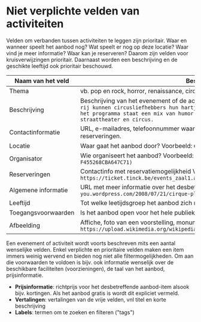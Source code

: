 ---
---

# Niet verplichte velden van activiteiten

Velden om verbanden tussen activiteiten te leggen zijn prioritair. Waar en wanneer speelt het aanbod nog? Wat speelt er nog op deze locatie? Waar vind je meer informatie? Waar kan je reserveren? Daarom zijn velden voor kruisverwijzingen prioritair. Daarnaast worden een beschrijving en de geschikte leeftijd ook prioritair beschouwd.

| Naam van het veld | Beschrijving |
| -- | -- |
| Thema|	vb. pop en rock, horror, renaissance, circus |
| Beschrijving	| Beschrijving van het evenement of de activiteit. Voorbeeld: ```Voor het tweede jaar op rij kunnen circusliefhebbers hun hartje ophalen op de site van het Entrepot. Op het programma staat een mix van humor en spektakel in de vorm van acrobatie, straattheater en circus. ```|
|Contactinformatie |	URL, e-mailadres, telefoonnummer waar men terecht kan voor meer informatie of reserveringen. |
| Locatie	| Waar gaat het aanbod door? Voorbeeld: ```CDA6D58-975B-E370-D7C25635C1E61F4B```|
| Organisator	|Wie organiseert het aanbod? Voorbeeld: ```Brugge Plus (4E5C82C9-910C-EA96-F455268CBA647C71)```|
| Reserveringen	| Contactinfo met reservatiemogelijkheid Voorbeeld: ```https://ticket.tinck.be/events_zaal1.aspx?CDBEventID=2408F23001```|
| Algemene informatie |	URL met meer informatie over het desbetreffende item. Voorbeeld: ```http://patrick-you.wordpress.com/2008/07/21/cirque-plus/ ``` |
| Leeftijd |	Tot welke leetijdsgroep het aanbod zich richt Voorbeeld: ```3-6```|
| Toegangsvoorwaarden|	Is het aanbod open voor het hele publiek? Voorbeeld: ```Publiek toegankelijk```|
| Afbeelding| Affiche, foto van een voorstelling, monument ... Vb. ```https://upload.wikimedia.org/wikipedia/commons/d/d8/Trapeze_Artists_in_Circus.jpg```|

Een evenement of activiteit wordt voorts beschreven mits een aantal wenselijke velden. Enkel verplichte en prioritaire velden maken een item immers weinig wervend en bieden nog niet alle filtermogelijkheden. Om aan die voorwaarden te voldoen is bijv. ook informatie wenselijk over de beschikbare faciliteiten (voorzieningen), de taal van het aanbod, prijsinformatie.

* **Prijsinformatie**: richtprijs voor het desbetreffende aanbod-item alsook bijv. kortingen. Als het aanbod gratis is wordt dit expliciet vermeld.
* **Vertalingen**: vertalingen van de vrije velden, vnl titel en korte beschrijving
* **Labels**: termen om te zoeken en filteren ("tags")

